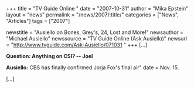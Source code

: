 +++
title = "TV Guide Online "
date = "2007-10-31"
author = "Mika Epstein"
layout = "news"
permalink = "/news/2007/:title/"
categories = ["News", "Articles"]
tags = ["2007"]

newstitle = "Ausiello on Bones, Grey's, 24, Lost and More!"
newsauthor = "Michael Ausiello"
newssource = "TV Guide Online (Ask Ausiello)"
newsurl = "http://www.tvguide.com/Ask-Ausiello/071031 "
+++
[...]

**Question: Anything on CSI? -- Joel**

**Ausiello:** CBS has finally confirmed Jorja Fox's final air"
date = Nov. 15. 

[...]  
